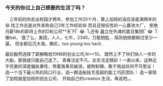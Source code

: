 
### 今天的你过上自己想要的生活了吗？
<p>
&emsp;三年前的你走出校园才两年，参加工作20个月，算上加班的话应该是满两年的😄
找工作总是对外宣称自己3年工作经验😄
而且还很任性的一心要进大厂，
拒绝月薪18k的即将上市的D轮公司**天下િ😂ી,还有
矗立在外滩的震旦集团િ😂ી像bat，
饿了么，美团，人人，七牛，2345，万能钥匙...
简历统统都刷过至少一遍，
但全都石沉大海，确实，too young too hard..
</p>
最后毅然选择了薪酬略低10N6的创业公司,N>=10。
既然上不了你们快人一步的大船，那我就只能自己造了。
青春注定不凡，此生注定精彩！一直以来，这种近乎完美的深度偏执秉性，带着我乘风破浪，披荆斩棘，敢于挑战任何不可思议！
选一个当下最火热的风口行业，选一群造船技艺高超的能工巧匠团队！
选一家除了加班就是加班的创业公司，
开始自己的creation.生活，再说吧。。